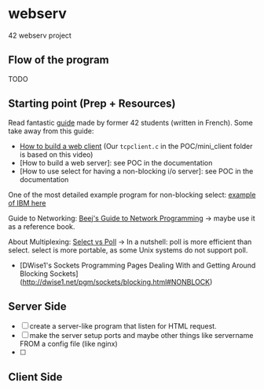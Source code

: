 # webserv
42 webserv project

## Flow of the program
TODO

## Starting point (Prep + Resources)
Read fantastic [guide](https://www.notion.so/Documentation-Webserv-320727979ffd4176a7dd5ba41aaadf46) made by former 42 students (written in French). Some take away from this guide:
- [How to build a web client](https://www.youtube.com/watch?v=bdIiTxtMaKA&list=PL9IEJIKnBJjH_zM5LnovnoaKlXML5qh17&index=2) (Our `tcpclient.c` in the POC/mini_client folder is based on this video)
- [How to build a web server]: see POC in the documentation
- [How to use select for having a non-blocking i/o server]: see POC in the documentation

One of the most detailed example program for non-blocking select: [example of IBM here](https://www.ibm.com/docs/en/i/7.2?topic=designs-example-nonblocking-io-select)

Guide to Networking: [Beej's Guide to Network Programming](https://beej.us/guide/bgnet/html/#pollman) -> maybe use it as a reference book.

About Multiplexing: [Select vs Poll](https://devarea.com/linux-io-multiplexing-select-vs-poll-vs-epoll/?sfw=pass1639486423#.YbiT3BNKjUI) -> In a nutshell: poll is more efficient than select. select is more portable, as some Unix systems do not support poll.

- [DWise1's Sockets Programming Pages Dealing With and Getting Around Blocking Sockets] (http://dwise1.net/pgm/sockets/blocking.html#NONBLOCK)

## Server Side
- [ ] create a server-like program that listen for HTML request.
- [ ] make the server setup ports and maybe other things like servername FROM a config file (like nginx) 
- [ ] 

## Client Side

